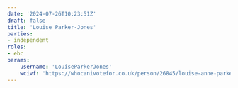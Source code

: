 ```yaml
---
date: '2024-07-26T10:23:51Z'
draft: false
title: 'Louise Parker-Jones'
parties:
- independent
roles:
- ebc
params:
    username: 'LouiseParkerJones'
    wcivf: 'https://whocanivotefor.co.uk/person/26845/louise-anne-parker-jones'
---
```

